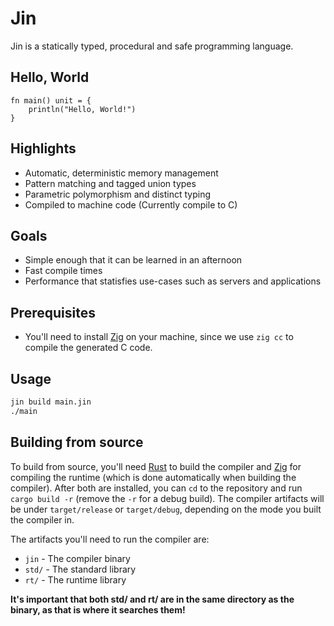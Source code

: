 # Jin

Jin is a statically typed, procedural and safe programming language.

## Hello, World

```
fn main() unit = {
    println("Hello, World!")
}
```

## Highlights

- Automatic, deterministic memory management
- Pattern matching and tagged union types
- Parametric polymorphism and distinct typing
- Compiled to machine code (Currently compile to C)

## Goals

- Simple enough that it can be learned in an afternoon
- Fast compile times
- Performance that statisfies use-cases such as servers and applications

## Prerequisites

- You'll need to install [Zig](https://ziglang.org/) on your machine, since we use `zig cc` to compile the generated C code.

## Usage

```sh
jin build main.jin
./main
```

## Building from source

To build from source, you'll need [Rust](https://rust-lang.org/) to build the compiler and [Zig](https://ziglang.org/) for compiling the runtime (which is done automatically when building the compiler).
After both are installed, you can `cd` to the repository and run `cargo build -r` (remove the `-r` for a debug build). The compiler artifacts will be under `target/release` or `target/debug`, depending on the mode you built the compiler in.

The artifacts you'll need to run the compiler are:

- `jin` - The compiler binary
- `std/` - The standard library
- `rt/` - The runtime library

**It's important that both std/ and rt/ are in the same directory as the binary, as that is where it searches them!**
